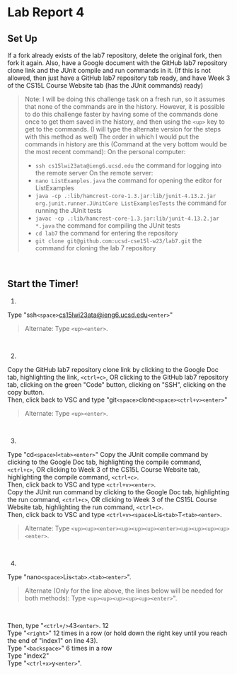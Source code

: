 # Lab Report 4

## Set Up

If a fork already exists of the lab7 repository, delete the original fork, then fork it again. 
Also, have a Google document with the GitHub lab7 repository clone link and the JUnit compile and run commands in it. (If this is not allowed, then just have a GitHub lab7 repository tab ready, and have Week 3 of the CS15L Course Website tab (has the JUnit commands) ready)

> Note: I will be doing this challenge task on a fresh run, so it assumes that none of the commands are in the history. However, it is possible to do this challenge faster by having some of the commands done once to get them saved in the history, and then using the `<up>` key to get to the commands. (I will type the alternate version for the steps with this method as well) The order in which I would put the commands in history are this (Command at the very bottom would be the most recent command): 
> On the personal computer:
> * `ssh cs15lwi23ata@ieng6.ucsd.edu` the command for logging into the remote server
> On the remote server:
> * `nano ListExamples.java` the command for opening the editor for ListExamples
> * `java -cp .:lib/hamcrest-core-1.3.jar:lib/junit-4.13.2.jar org.junit.runner.JUnitCore ListExamplesTests` the command for running the JUnit tests
> * `javac -cp .:lib/hamcrest-core-1.3.jar:lib/junit-4.13.2.jar *.java` the command for compiling the JUnit tests
> * `cd lab7` the command for entering the repository
> * `git clone git@github.com:ucsd-cse15l-w23/lab7.git` the command for cloning the lab 7 repository

<br/>

## Start the Timer!

1. 
Type "ssh`<space>`cs15lwi23ata@ieng6.ucsd.edu`<enter>`" 
> Alternate: Type `<up><enter>`.

<br/>

2. 
Copy the GitHub lab7 repository clone link by clicking to the Google Doc tab, highlighting the link, `<ctrl+c>`, OR clicking to the GitHub lab7 repository tab, clicking on the green "Code" button, clicking on "SSH", clicking on the copy button.
<br/>
Then, click back to VSC and type "git`<space>`clone`<space><ctrl+v><enter>`"
> Alternate: Type `<up><enter>`.

<br/>

3. 
Type "cd`<space>`l`<tab><enter>`"
Copy the JUnit compile command by clicking to the Google Doc tab, highlighting the compile command, `<ctrl+c>`, OR clicking to Week 3 of the CS15L Course Website tab, highlighting the compile command, `<ctrl+c>`.
<br/>
Then, click back to VSC and type `<ctrl+v><enter>`.
<br/>
Copy the JUnit run command by clicking to the Google Doc tab, highlighting the run command, `<ctrl+c>`, OR clicking to Week 3 of the CS15L Course Website tab, highlighting the run command, `<ctrl+c>`.
<br/>
Then, click back to VSC and type `<ctrl+v><space>`Lis`<tab>`T`<tab><enter>`.
> Alternate: Type `<up><up><enter><up><up><up><enter><up><up><up><up><enter>`.

<br/>

4. 
Type "nano`<space>`Lis`<tab>`.`<tab><enter>`".
<br/>
> Alternate (Only for the line above, the lines below will be needed for both methods): Type `<up><up><up><up><up><enter>`".
<br/>

Then, type "`<ctrl+/>`43`<enter>`. 12
<br/>
Type "`<right>`" 12 times in a row (or hold down the right key until you reach the end of "index1" on line 43).
<br/>
Type "`<backspace>`" 6 times in a row
<br/>
Type "index2"
<br/>
Type "`<ctrl+x>`y`<enter>`". 


